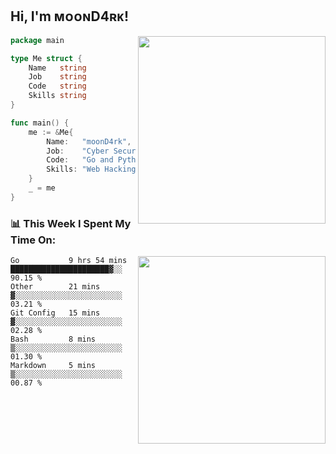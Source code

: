 <h2> Hi, I'm ᴍᴏᴏɴD4ʀᴋ!</h2>
<img align='right' src="https://github-readme-stats.vercel.app/api?username=moond4rk&show_icons=true&theme=radical" width="300">


```go
package main

type Me struct {
	Name   string
	Job    string
	Code   string
	Skills string
}

func main() {
	me := &Me{
		Name:   "moonD4rk",
		Job:    "Cyber Security Engineer",
		Code:   "Go and Python and Others",
		Skills: "Web Hacking ^o^",
	}
	_ = me
}
```



<h3>📊 This Week I Spent My Time On:</h3>
<img align='right' src="https://spotify-github-profile.vercel.app/api/view?uid=dayjackson56081&cover_image=true&theme=novatorem" width="300">

<!--START_SECTION:waka-->
```text
Go           9 hrs 54 mins   ██████████████████████▓░░   90.15 % 
Other        21 mins         ▓░░░░░░░░░░░░░░░░░░░░░░░░   03.21 % 
Git Config   15 mins         ▓░░░░░░░░░░░░░░░░░░░░░░░░   02.28 % 
Bash         8 mins          ▒░░░░░░░░░░░░░░░░░░░░░░░░   01.30 % 
Markdown     5 mins          ▒░░░░░░░░░░░░░░░░░░░░░░░░   00.87 % 
```
<!--END_SECTION:waka-->

